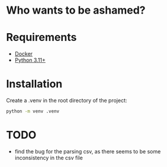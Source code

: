 # Who wants to be ashamed?

# Requirements
- [Docker](https://www.docker.com/)
- [Python 3.11+](https://www.python.org/downloads/)

# Installation

Create a .venv in the root directory of the project:

```bash
python -m venv .venv
```


# TODO 
- find the bug for the parsing csv, as there seems to be some inconsistency in the csv file